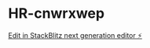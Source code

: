 # HR-cnwrxwep

[Edit in StackBlitz next generation editor ⚡️](https://stackblitz.com/~/github.com/AshutoshRai1287/HR-cnwrxwep)